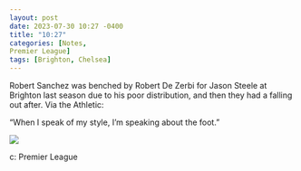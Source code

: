 ```yaml
---
layout: post
date: 2023-07-30 10:27 -0400
title: "10:27"
categories: [Notes, 
Premier League]
tags: [Brighton, Chelsea]
---
```


Robert Sanchez was benched by Robert De Zerbi for Jason Steele at Brighton last season due to his poor distribution, and then they had a falling out after. Via the Athletic:

“When I speak of my style, I’m speaking about the foot.”

![](https://i.imgur.com/IEFC3T2.jpg)

c: Premier League
